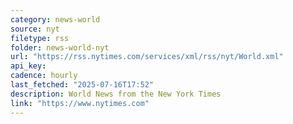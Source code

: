 ```yaml
---
category: news-world
source: nyt
filetype: rss
folder: news-world-nyt
url: "https://rss.nytimes.com/services/xml/rss/nyt/World.xml"
api_key: 
cadence: hourly
last_fetched: "2025-07-16T17:52"
description: World News from the New York Times
link: "https://www.nytimes.com"
---
```

